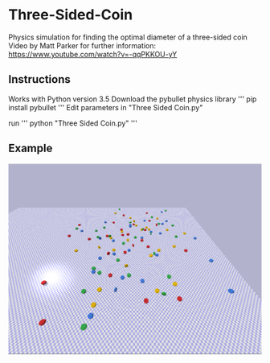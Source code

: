 # Three-Sided-Coin
Physics simulation for finding the optimal diameter of a three-sided coin
Video by Matt Parker for further information: https://www.youtube.com/watch?v=-qqPKKOU-yY

## Instructions
Works with Python version 3.5
Download the pybullet physics library
'''
pip install pybullet
'''
Edit parameters in "Three Sided Coin.py"

run
'''
python "Three Sided Coin.py"
'''

## Example
![example1](https://github.com/LeonZamel/Three-Sided-Coin/blob/master/example.PNG)
